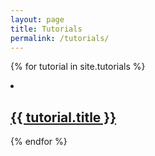 ```yaml
---
layout: page
title: Tutorials
permalink: /tutorials/
---
```


{% for tutorial in site.tutorials %}
  <li>
    <h2><a href="{{ tutorial.url | prepend: site.baseurl }}">{{ tutorial.title }}</a></h2>
  </li>
{% endfor %}
